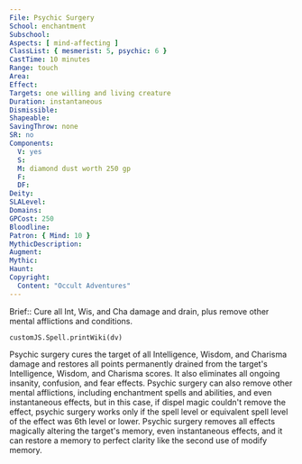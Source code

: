 ```yaml
---
File: Psychic Surgery
School: enchantment
Subschool: 
Aspects: [ mind-affecting ]
ClassList: { mesmerist: 5, psychic: 6 }
CastTime: 10 minutes
Range: touch
Area: 
Effect: 
Targets: one willing and living creature
Duration: instantaneous
Dismissible: 
Shapeable: 
SavingThrow: none
SR: no
Components:
  V: yes
  S: 
  M: diamond dust worth 250 gp
  F: 
  DF: 
Deity: 
SLALevel: 
Domains: 
GPCost: 250
Bloodline: 
Patron: { Mind: 10 }
MythicDescription: 
Augment: 
Mythic: 
Haunt: 
Copyright:
  Content: "Occult Adventures"
---
```

Brief:: Cure all Int, Wis, and Cha damage and drain, plus remove other mental afflictions and conditions.

```dataviewjs
customJS.Spell.printWiki(dv)
```

Psychic surgery cures the target of all Intelligence, Wisdom, and Charisma damage and restores all points permanently drained from the target's Intelligence, Wisdom, and Charisma scores. It also eliminates all ongoing insanity, confusion, and fear effects. Psychic surgery can also remove other mental afflictions, including enchantment spells and abilities, and even instantaneous effects, but in this case, if dispel magic couldn't remove the effect, psychic surgery works only if the spell level or equivalent spell level of the effect was 6th level or lower. Psychic surgery removes all effects magically altering the target's memory, even instantaneous effects, and it can restore a memory to perfect clarity like the second use of modify memory.
